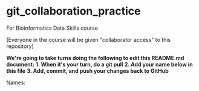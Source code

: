 # git_collaboration_practice
For Bioinformatics Data Skills course

(Everyone in the course will be given "collaborator access" to this repository)

**We're going to take turns doing the following to edit this README.md document:**
**1. When it's your turn, do a git pull**
**2. Add your name below in this file**
**3. Add, commit, and push your changes back to GitHub**



Names:

